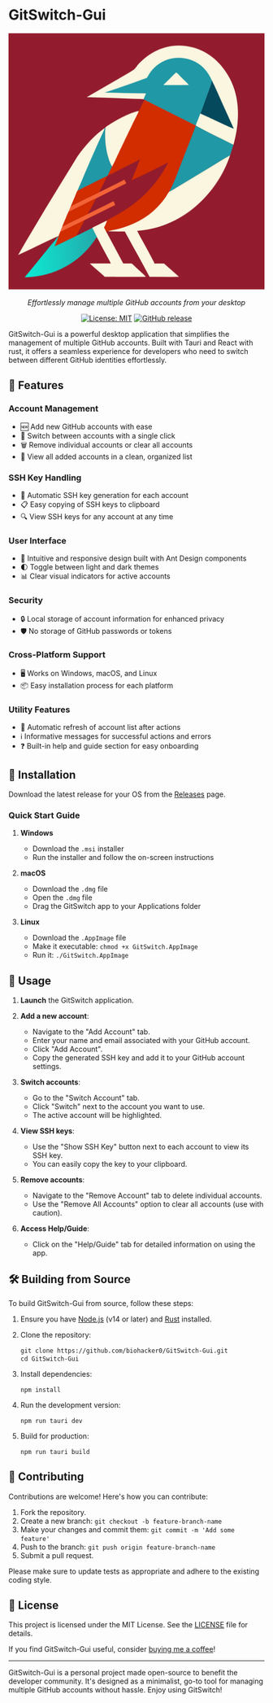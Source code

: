 # GitSwitch-Gui

<div align="center">

![GitSwitch Logo](https://raw.githubusercontent.com/biohacker0/GitSwitch-Gui/main/src-tauri/icons/icon.png)

_Effortlessly manage multiple GitHub accounts from your desktop_

[![License: MIT](https://img.shields.io/badge/License-MIT-yellow.svg)](https://opensource.org/licenses/MIT)
[![GitHub release](https://img.shields.io/github/release/biohacker0/GitSwitch-Gui.svg)](https://github.com/biohacker0/GitSwitch-Gui/releases/)

</div>

GitSwitch-Gui is a powerful desktop application that simplifies the management of multiple GitHub accounts. Built with Tauri and React with rust, it offers a seamless experience for developers who need to switch between different GitHub identities effortlessly.

## 🌟 Features

### Account Management

- 🆕 Add new GitHub accounts with ease
- 🔄 Switch between accounts with a single click
- 🗑️ Remove individual accounts or clear all accounts
- 👀 View all added accounts in a clean, organized list

### SSH Key Handling

- 🔑 Automatic SSH key generation for each account
- 📋 Easy copying of SSH keys to clipboard
- 🔍 View SSH keys for any account at any time

### User Interface

- 🎨 Intuitive and responsive design built with Ant Design components
- 🌓 Toggle between light and dark themes
- 📊 Clear visual indicators for active accounts

### Security

- 🔒 Local storage of account information for enhanced privacy
- 🛡️ No storage of GitHub passwords or tokens

### Cross-Platform Support

- 🖥️ Works on Windows, macOS, and Linux
- 📦 Easy installation process for each platform

### Utility Features

- 🔄 Automatic refresh of account list after actions
- ℹ️ Informative messages for successful actions and errors
- ❓ Built-in help and guide section for easy onboarding

## 🚀 Installation

Download the latest release for your OS from the [Releases](https://github.com/biohacker0/GitSwitch-Gui/releases) page.

### Quick Start Guide

1. **Windows**

   - Download the `.msi` installer
   - Run the installer and follow the on-screen instructions

2. **macOS**

   - Download the `.dmg` file
   - Open the `.dmg` file
   - Drag the GitSwitch app to your Applications folder

3. **Linux**
   - Download the `.AppImage` file
   - Make it executable: `chmod +x GitSwitch.AppImage`
   - Run it: `./GitSwitch.AppImage`

## 🎯 Usage

1. **Launch** the GitSwitch application.

2. **Add a new account**:

   - Navigate to the "Add Account" tab.
   - Enter your name and email associated with your GitHub account.
   - Click "Add Account".
   - Copy the generated SSH key and add it to your GitHub account settings.

3. **Switch accounts**:

   - Go to the "Switch Account" tab.
   - Click "Switch" next to the account you want to use.
   - The active account will be highlighted.

4. **View SSH keys**:

   - Use the "Show SSH Key" button next to each account to view its SSH key.
   - You can easily copy the key to your clipboard.

5. **Remove accounts**:

   - Navigate to the "Remove Account" tab to delete individual accounts.
   - Use the "Remove All Accounts" option to clear all accounts (use with caution).

6. **Access Help/Guide**:
   - Click on the "Help/Guide" tab for detailed information on using the app.

## 🛠️ Building from Source

To build GitSwitch-Gui from source, follow these steps:

1. Ensure you have [Node.js](https://nodejs.org/) (v14 or later) and [Rust](https://www.rust-lang.org/tools/install) installed.

2. Clone the repository:

   ```
   git clone https://github.com/biohacker0/GitSwitch-Gui.git
   cd GitSwitch-Gui
   ```

3. Install dependencies:

   ```
   npm install
   ```

4. Run the development version:

   ```
   npm run tauri dev
   ```

5. Build for production:
   ```
   npm run tauri build
   ```

## 🤝 Contributing

Contributions are welcome! Here's how you can contribute:

1. Fork the repository.
2. Create a new branch: `git checkout -b feature-branch-name`
3. Make your changes and commit them: `git commit -m 'Add some feature'`
4. Push to the branch: `git push origin feature-branch-name`
5. Submit a pull request.

Please make sure to update tests as appropriate and adhere to the existing coding style.

## 📄 License

This project is licensed under the MIT License. See the [LICENSE](LICENSE) file for details.

If you find GitSwitch-Gui useful, consider [buying me a coffee](https://buymeacoffee.com/biohacker0)!

---

GitSwitch-Gui is a personal project made open-source to benefit the developer community. It's designed as a minimalist, go-to tool for managing multiple GitHub accounts without hassle. Enjoy using GitSwitch!
